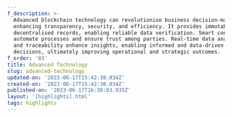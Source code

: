 ```yaml
---
f_description: >-
  Advanced blockchain technology can revolutionise business decision-making by
  enhancing transparency, security, and efficiency. It provides immutable and
  decentralised records, enabling reliable data verification. Smart contracts
  automate processes and ensure trust among parties. Real-time data analytics
  and traceability enhance insights, enabling informed and data-driven
  decisions, ultimately improving operational and strategic outcomes.
f_order: '03'
title: Advanced Technology
slug: advanced-technology
updated-on: '2023-06-17T15:42:30.034Z'
created-on: '2023-06-17T15:42:30.034Z'
published-on: '2023-06-17T16:38:03.935Z'
layout: '[highlights].html'
tags: highlights
---
```



